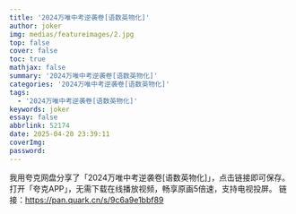 ```yaml
---
title: '2024万唯中考逆袭卷[语数英物化]'
author: joker
img: medias/featureimages/2.jpg
top: false
cover: false
toc: true
mathjax: false
summary: '2024万唯中考逆袭卷[语数英物化]'
categories: '2024万唯中考逆袭卷[语数英物化]'
tags:
  - '2024万唯中考逆袭卷[语数英物化]'
keywords: joker
essay: false
abbrlink: 52174
date: 2025-04-20 23:39:11
coverImg:
password:
---
```


我用夸克网盘分享了「2024万唯中考逆袭卷[语数英物化]」，点击链接即可保存。打开「夸克APP」，无需下载在线播放视频，畅享原画5倍速，支持电视投屏。
链接：https://pan.quark.cn/s/9c6a9e1bbf89
